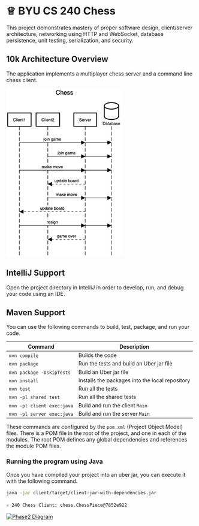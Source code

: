 # ♕ BYU CS 240 Chess

This project demonstrates mastery of proper software design, client/server architecture, networking using HTTP and WebSocket, database persistence, unit testing, serialization, and security.

## 10k Architecture Overview

The application implements a multiplayer chess server and a command line chess client.

[![Sequence Diagram](10k-architecture.png)](https://sequencediagram.org/index.html#initialData=C4S2BsFMAIGEAtIGckCh0AcCGAnUBjEbAO2DnBElIEZVs8RCSzYKrgAmO3AorU6AGVIOAG4jUAEyzAsAIyxIYAERnzFkdKgrFIuaKlaUa0ALQA+ISPE4AXNABWAexDFoAcywBbTcLEizS1VZBSVbbVc9HGgnADNYiN19QzZSDkCrfztHFzdPH1Q-Gwzg9TDEqJj4iuSjdmoMopF7LywAaxgvJ3FC6wCLaFLQyHCdSriEseSm6NMBurT7AFcMaWAYOSdcSRTjTka+7NaO6C6emZK1YdHI-Qma6N6ss3nU4Gpl1ZkNrZwdhfeByy9hwyBA7mIT2KAyGGhuSWi9wuc0sAI49nyMG6ElQQA)

## IntelliJ Support

Open the project directory in IntelliJ in order to develop, run, and debug your code using an IDE.

## Maven Support

You can use the following commands to build, test, package, and run your code.

| Command                    | Description                                     |
| -------------------------- | ----------------------------------------------- |
| `mvn compile`              | Builds the code                                 |
| `mvn package`              | Run the tests and build an Uber jar file        |
| `mvn package -DskipTests`  | Build an Uber jar file                          |
| `mvn install`              | Installs the packages into the local repository |
| `mvn test`                 | Run all the tests                               |
| `mvn -pl shared test`     | Run all the shared tests                        |
| `mvn -pl client exec:java` | Build and run the client `Main`                 |
| `mvn -pl server exec:java` | Build and run the server `Main`                 |

These commands are configured by the `pom.xml` (Project Object Model) files. There is a POM file in the root of the project, and one in each of the modules. The root POM defines any global dependencies and references the module POM files.

### Running the program using Java

Once you have compiled your project into an uber jar, you can execute it with the following command.

```sh
java -jar client/target/client-jar-with-dependencies.jar

♕ 240 Chess Client: chess.ChessPiece@7852e922
```

[![Phase2 Diagram](https://github.com/mailiap/chess/assets/103383293/0c37192f-1224-4f80-ba6a-1a292b1f65e9)]([https://sequencediagram.org/index.html#initialData=C4S2BsFMAIGEAtIGckCh0AcCGAnUBjEbAO2DnBElIEZVs8RCSzYKrgAmO3AorU6AGVIOAG4jUAEyzAsAIyxIYAERnzFkdKgrFIuaKlaUa0ALQA+ISPE4AXNABWAexDFoAcywBbTcLEizS1VZBSVbbVc9HGgnADNYiN19QzZSDkCrfztHFzdPH1Q-Gwzg9TDEqJj4iuSjdmoMopF7LywAaxgvJ3FC6wCLaFLQyHCdSriEseSm6NMBurT7AFcMaWAYOSdcSRTjTka+7NaO6C6emZK1YdHI-Qma6N6ss3nU4Gpl1ZkNrZwdhfeByy9hwyBA7mIT2KAyGGhuSWi9wuc0sAI49nyMG6ElQQA](https://sequencediagram.org/index.html#initialData=IYYwLg9gTgBAwgCwKYGcVwDYEskDswBQADsFGFiFifjAMpJQBuDxp5l1YdDjFqrZClWA0AIsDDAAgiBCoUA9sLETgAI2AokBAgHMoEAK5EYAYihIAJvAxJSMYESLYQErBFxmA7gixhtiPKYODQAtAB83EwMAFwwANqiAKIAMkkAKkkAujAA9OKSAEKa2vTRsBFRvHIocSC2pAXqJQAUAJQEZdWoMJVNMjW1MJZItv5SGBgAqlpQTe0E-bLyvZFNGloxyWmZMABUMABiAEoA8gCyMDMMTZ08fCirMEuDcSNjSBMYAOLAALZIeYdF4rPqqDZILapDJJfZHM6XX4A25dB5PEFoN6jJDjSZSQxgBBAxaqAagtbgkpQnawg4nC4wfGE24Yx6hSqompxXCGSZ3Jho9mRLqxGA8vkiiqVQJoYJ4MBxeIAJgADCqsgQ8JYdPojCZTNARLokDBjkhdFgUP5YKYfH4kBqZehsPKnpLFQAFU60dI5XKGWYAHVwAG8AwxcP8kAAaGAkNBeaCWWNIP7ALAYAC+-OYFWF9y5MAsFqtDGuUBa4bmqg6nJ6YMkZMxMBAyBAAGskgAPS3kXC6cuV2aRgHA0nLNDoymbWjQuDpGBVkcm+mXcss8eDXocguoGJVmDQMW8jA5wUUxsToYgCwSJCDqtNMeXrcN5qbACSADlZ8cF0uo1jeMUETKBkxgVN0wwGBv3SU4rlmFFdzZC9pCvOpb3GAkEHSCB2zwIcIyjZ80NfVCIRib9f3-YdAIcbDcPwzxYPgpkiVUEkX1BHcBULYAGLwvAzxqbd83KOJ+MJRihMlUT4GQWUXXwRVVXVGAQxgAAiACAU0mJNM02NNMknDBNwPSDJgbMtR1AxjDMABPUYMAgLwYBSCALU8Uw1AwUB2wIJ05TCMTc09b1fTyLQ0HcXBgxDbTaN0-TDK04DQMsCzNOzWSeO6IYXK8h9EJrYT61QpshmNMBy0KBzy2XQioGXEjKqnSQKNnNJ50XJKVwRBCbg41k5LrIYD0sVRD1gcVTzG9rSPkDC7CwqSzKalrOMWyc3woqikj-XqiIBIDNBApMUzTDMYK-ODBurSQtraoUqgeCSBKYsq2Ty0V6LWz7culBTnRCBUElUnINMS46kCyoyTOk8yUqszVcG1PQ7P1fQkDwdzPKMLhbV8fxAuB4KuB+qBFW2GE-WilBYuDEzoCwAAvNwPDiAAeBGzPCHMGDdZC4kKgnB15pja2QhbKqxD42MRloJbwVqrwWiiad2OkBrYjcuJ2vK3uPCVpZe91jbmnhBZeoKlLB5U1Q1GyMb1MxfMME0Ul7GAkR6In7VJoI7aF8T4m+DI-V0KMmewln2fITmYB5j68H53LQqN7ArVOAAzX2UCVlPcCl3jyueTclpgar84WEbdqpLqkh67WGV9vXtu+jPCyjgEFHms2rapnv+EByJbdBmIHbUqHh5QPSEgS4eP1EeeAEYlQAZgAFiMu1-AaqM4a03z-IP5KDKM4evyjFLMxgLJrLR2zXdMIhDCgZwTTgTCTV97xiYCGTYOlNwo+kjtHSMscoBsw5rgbmytcDhHippK+h9b4CzzK9QsN4VpIF9oXf6eBYyoNHF9GW6Eq44nFkXVWZFy4dSpHQOcNEYbwgZLrYaFcDZdz3EdZqUYyFvllrgJAXh8E6RjFXKM19SF13IlSfah0JHEOkVGG6d026cP1p3LBvCl6iEESAqRAJl4YLkuPeUKlHbqS0votem8t4o2di7eyr8sC4HbDAAAUhAdxPs1H+xJhYkKVRRTxA9FMSKuRh6BmZtA+OsV4FFyQaGTSzhgBOSgHACALkoAWQAOoAAkPyZFyIUFIUg4AAGlUooKjMvex28Ubp10UMAAVr43A+CEFAT8pk7JuSVEmNECXfK5DXiULAL7Oqy8Wj6NoeSeh75IRMO6guFuiIozt2eobbuajJqPX7kY4ewwOKj3kkHCe4NHao21EAA)https://sequencediagram.org/index.html#initialData=IYYwLg9gTgBAwgCwKYGcVwDYEskDswBQADsFGFiFifjAMpJQBuDxp5l1YdDjFqrZClWA0AIsDDAAgiBCoUA9sLETgAI2AokBAgHMoEAK5EYAYihIAJvAxJSMYESLYQErBFxmA7gixhtiPKYODQAtAB83EwMAFwwANqiAKIAMkkAKkkAujAA9OKSAEKa2vTRsBFRvHIocSC2pAXqJQAUAJQEZdWoMJVNMjW1MJZItv5SGBgAqlpQTe0E-bLyvZFNGloxyWmZMABUMABiAEoA8gCyMDMMTZ08fCirMEuDcSNjSBMYAOLAALZIeYdF4rPqqDZILapDJJfZHM6XX4A25dB5PEFoN6jJDjSZSQxgBBAxaqAagtbgkpQnawg4nC4wfGE24Yx6hSqompxXCGSZ3Jho9mRLqxGA8vkiiqVQJoYJ4MBxeIAJgADCqsgQ8JYdPojCZTNARLokDBjkhdFgUP5YKYfH4kBqZehsPKnpLFQAFU60dI5XKGWYAHVwAG8AwxcP8kAAaGAkNBeaCWWNIP7ALAYAC+-OYFWF9y5MAsFqtDGuUBa4bmqg6nJ6YMkZMxMBAyBAAGskgAPS3kXC6cuV2aRgHA0nLNDoymbWjQuDpGBVkcm+mXcss8eDXocguoGJVmDQMW8jA5wUUxsToYgCwSJCDqtNMeXrcN5qbACSADlZ8cF0uo1jeMUETKBkxgVN0wwGBv3SU4rlmFFdzZC9pCvOpb3GAkEHSCB2zwIcIyjZ80NfVCIRib9f3-YdAIcbDcPwzxYPgpkiVUEkX1BHcBULYAGLwvAzxqbd83KOJ+MJRihMlUT4GQWUXXwRVVXVGAQxgAAiACAU0mJNM02NNMknDBNwPSDJgbMtR1AxjDMABPUYMAgLwYBSCALU8Uw1AwUB2wIJ05TCMTc09b1fTyLQ0HcXBgxDbTaN0-TDK04DQMsCzNOzWSeO6IYXK8h9EJrYT61QpshmNMBy0KBzy2XQioGXEjKqnSQKNnNJ50XJKVwRBCbg41k5LrIYD0sVRD1gcVTzG9rSPkDC7CwqSzKalrOMWyc3woqikj-XqiIBIDNBApMUzTDMYK-ODBurSQtraoUqgeCSBKYsq2Ty0V6LWz7culBTnRCBUElUnINMS46kCyoyTOk8yUqszVcG1PQ7P1fQkDwdzPKMLhbV8fxAuB4KuB+qBFW2GE-WilBYuDEzoCwAAvNwPDiAAeBGzPCHMGDdZC4kKgnB15pja2QhbKqxD42MRloJbwVqrwWiiad2OkBrYjcuJ2vK3uPCVpZe91jbmnhBZeoKlLB5U1Q1GyMb1MxfMME0Ul7GAkR6In7VJoI7aF8T4m+DI-V0KMmewln2fITmYB5j68H53LQqN7ArVOAAzX2UCVlPcCl3jyueTclpgar84WEbdqpLqkh67WGV9vXtu+jPCyjgEFHms2rapnv+EByJbdBmIHbUqHh5QPSEgS4eP1EeeAEYlQAZgAFiMu1-AaqM4a03z-IP5KDKM4evyjFLMxgLJrLR2zXdMIhDCgZwTTgTCTV97xiYCGTYOlNwo+kjtHSMscoBsw5rgbmytcDhHippK+h9b4CzzK9QsN4VpIF9oXf6eBYyoNHF9GW6Eq44nFkXVWZFy4dSpHQOcNEYbwgZLrYaFcDZdz3EdZqUYyFvllrgJAXh8E6RjFXKM19SF13IlSfah0JHEOkVGG6d026cP1p3LBvCl6iEESAqRAJl4YLkuPeUKlHbqS0votem8t4o2di7eyr8sC4HbDAAAUhAdxPs1H+xJhYkKVRRTxA9FMSKuRh6BmZtA+OsV4FFyQaGTSzhgBOSgHACALkoAWQAOoAAkPyZFyIUFIUg4AAGlUooKjMvex28Ubp10UMAAVr43A+CEFAT8pk7JuSVEmNECXfK5DXiULAL7Oqy8Wj6NoeSeh75IRMO6guFuiIozt2eobbuajJqPX7kY4ewwOKj3kkHCe4NHao21EAA)
